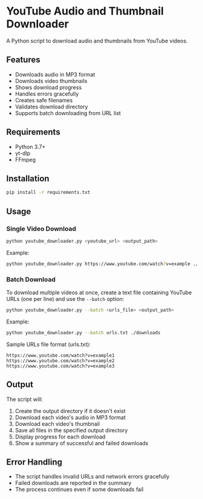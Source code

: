 # YouTube Audio and Thumbnail Downloader

A Python script to download audio and thumbnails from YouTube videos.

## Features

- Downloads audio in MP3 format
- Downloads video thumbnails
- Shows download progress
- Handles errors gracefully
- Creates safe filenames
- Validates download directory
- Supports batch downloading from URL list

## Requirements

- Python 3.7+
- yt-dlp
- FFmpeg

## Installation

```bash
pip install -r requirements.txt
```

## Usage

### Single Video Download
```bash
python youtube_downloader.py <youtube_url> <output_path>
```

Example:
```bash
python youtube_downloader.py https://www.youtube.com/watch?v=example ./downloads
```

### Batch Download
To download multiple videos at once, create a text file containing YouTube URLs (one per line) and use the `--batch` option:

```bash
python youtube_downloader.py --batch <urls_file> <output_path>
```

Example:
```bash
python youtube_downloader.py --batch urls.txt ./downloads
```

Sample URLs file format (urls.txt):
```
https://www.youtube.com/watch?v=example1
https://www.youtube.com/watch?v=example2
https://www.youtube.com/watch?v=example3
```

## Output

The script will:
1. Create the output directory if it doesn't exist
2. Download each video's audio in MP3 format
3. Download each video's thumbnail
4. Save all files in the specified output directory
5. Display progress for each download
6. Show a summary of successful and failed downloads

## Error Handling

- The script handles invalid URLs and network errors gracefully
- Failed downloads are reported in the summary
- The process continues even if some downloads fail
